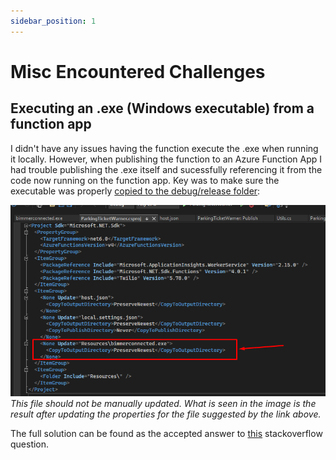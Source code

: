 ```yaml
---
sidebar_position: 1
---
```


# Misc Encountered Challenges

## Executing an .exe (Windows executable) from a function app

I didn't have any issues having the function execute the .exe when running it locally. However, when publishing the function to an Azure Function App I had trouble publishing the .exe itself and sucessfully referencing it from the code now running on the function app. Key was to make sure the executable was properly [copied to the debug/release folder](https://social.technet.microsoft.com/wiki/contents/articles/53248.visual-studio-copying-files-to-debug-or-release-folder.aspx):

![Copyexe](/img/copyresources.png)
_This file should not be manually updated. What is seen in the image is the result after updating the properties for the file suggested by the link above._

The full solution can be found as the accepted answer to [this](https://stackoverflow.com/questions/46537758/including-a-file-when-i-publish-my-azure-function-in-visual-studio) stackoverflow question.
